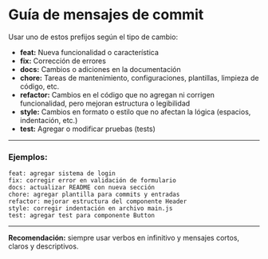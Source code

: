 # Guía de mensajes de commit

Usar uno de estos prefijos según el tipo de cambio:

- **feat:** Nueva funcionalidad o característica  
- **fix:** Corrección de errores  
- **docs:** Cambios o adiciones en la documentación  
- **chore:** Tareas de mantenimiento, configuraciones, plantillas, limpieza de código, etc.  
- **refactor:** Cambios en el código que no agregan ni corrigen funcionalidad, pero mejoran estructura o legibilidad  
- **style:** Cambios en formato o estilo que no afectan la lógica (espacios, indentación, etc.)  
- **test:** Agregar o modificar pruebas (tests)  

---

### Ejemplos:

```  
feat: agregar sistema de login  
fix: corregir error en validación de formulario  
docs: actualizar README con nueva sección  
chore: agregar plantilla para commits y entradas  
refactor: mejorar estructura del componente Header  
style: corregir indentación en archivo main.js  
test: agregar test para componente Button  
```

---

**Recomendación:** siempre usar verbos en infinitivo y mensajes cortos, claros y descriptivos.

